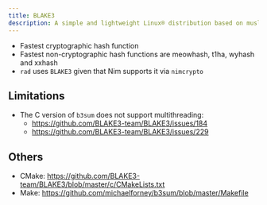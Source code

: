 ```yaml
---
title: BLAKE3
description: A simple and lightweight Linux® distribution based on musl libc and toybox
---
```


- Fastest cryptographic hash function
- Fastest non-cryptographic hash functions are meowhash, t1ha, wyhash and xxhash
- `rad` uses `BLAKE3` given that Nim supports it via `nimcrypto`

## Limitations
- The C version of `b3sum` does not support multithreading:
  - https://github.com/BLAKE3-team/BLAKE3/issues/184
  - https://github.com/BLAKE3-team/BLAKE3/issues/229

## Others
- CMake: https://github.com/BLAKE3-team/BLAKE3/blob/master/c/CMakeLists.txt
- Make: https://github.com/michaelforney/b3sum/blob/master/Makefile
